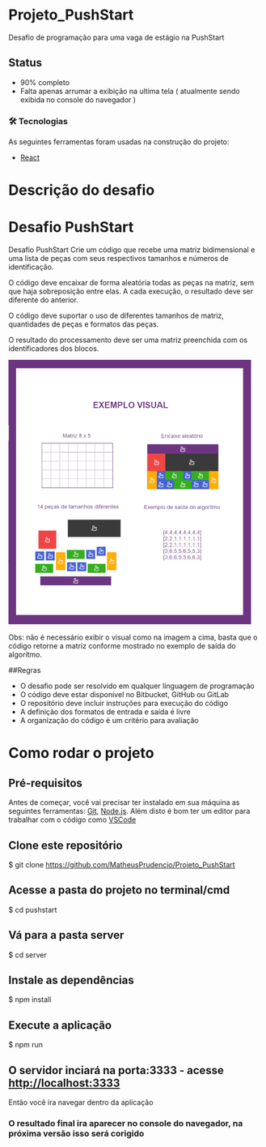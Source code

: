 # Projeto_PushStart
Desafio de programação para uma vaga de estágio na PushStart

## Status
* 90% completo
* Falta apenas arrumar a exibição na ultima tela ( atualmente sendo exibida no console do navegador )

### 🛠 Tecnologias

As seguintes ferramentas foram usadas na construção do projeto:

- [React](https://pt-br.reactjs.org/)

# Descrição do desafio

# Desafio PushStart

Desafio PushStart
Crie um código que recebe uma matriz bidimensional e uma lista de peças com seus respectivos tamanhos e números de identificação.

O código deve encaixar de forma aleatória todas as peças na matriz, sem que haja sobreposição entre elas. A cada execução, o resultado deve ser diferente do anterior.

O código deve suportar o uso de diferentes tamanhos de matriz, quantidades de peças e formatos das peças.

O resultado do processamento deve ser uma matriz preenchida com os identificadores dos blocos.

![IlustraÃ§Ã£o de blocos](challenge.png)

Obs: não é necessário exibir o visual como na imagem a cima, basta que o código retorne a matriz conforme mostrado no exemplo de saída do algorítmo.

##Regras
* O desafio pode ser resolvido em qualquer linguagem de programação
* O código deve estar disponível no Bitbucket, GitHub ou GitLab
* O repositório deve incluir instruções para execução do código
* A definição dos formatos de entrada e saída é livre
* A organização do código é um critério para avaliação

# Como rodar o projeto

## Pré-requisitos

Antes de começar, você vai precisar ter instalado em sua máquina as seguintes ferramentas:
[Git](https://git-scm.com), [Node.js](https://nodejs.org/en/). 
Além disto é bom ter um editor para trabalhar com o código como [VSCode](https://code.visualstudio.com/)

## Clone este repositório
$ git clone <https://github.com/MatheusPrudencio/Projeto_PushStart>

## Acesse a pasta do projeto no terminal/cmd
$ cd pushstart

## Vá para a pasta server
$ cd server

## Instale as dependências
$ npm install

## Execute a aplicação
$ npm run 

## O servidor inciará na porta:3333 - acesse <http://localhost:3333> 

Então você ira navegar dentro da aplicação

### O resultado final ira aparecer no console do navegador, na próxima versão isso será corigido




